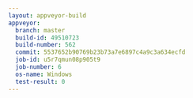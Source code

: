 ```yaml
---
layout: appveyor-build
appveyor:
  branch: master
  build-id: 49510723
  build-number: 562
  commit: 5537652b90769b23b73a7e6897c4a9c3a634ecfd
  job-id: u5r7qmun08p905t9
  job-number: 6
  os-name: Windows
  test-result: 0
---
```

